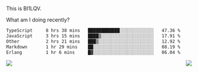 This is BI1LQV.

What am I doing recently?

<!--START_SECTION:waka-->

```txt
TypeScript     8 hrs 38 mins   ████████████░░░░░░░░░░░░░   47.36 %
JavaScript     3 hrs 15 mins   ████▒░░░░░░░░░░░░░░░░░░░░   17.91 %
Other          2 hrs 21 mins   ███▒░░░░░░░░░░░░░░░░░░░░░   12.92 %
Markdown       1 hr 29 mins    ██░░░░░░░░░░░░░░░░░░░░░░░   08.19 %
Erlang         1 hr 6 mins     █▓░░░░░░░░░░░░░░░░░░░░░░░   06.04 %
```

<!--END_SECTION:waka-->
<img align="right" src="https://github-readme-stats.vercel.app/api?username=bi1lqv&show_icons=true&count_private=true">

<img src="https://metrics.lecoq.io/bi1lqv?template=classic&base.activity=0&base.community=0&base.repositories=0&base.metadata=0&isocalendar=1&base=header%2C%20activity%2C%20community%2C%20repositories%2C%20metadata&base.indepth=false&base.hireable=false&isocalendar=false&isocalendar.duration=full-year&config.timezone=Asia%2FShanghai">
